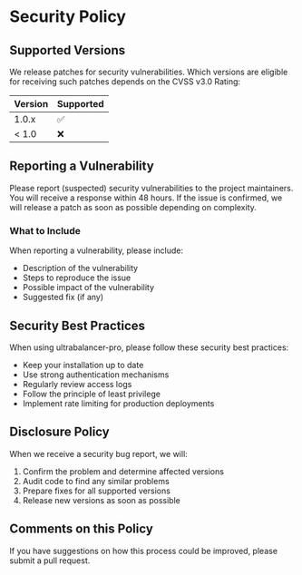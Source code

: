 # Security Policy

## Supported Versions

We release patches for security vulnerabilities. Which versions are eligible for receiving such patches depends on the CVSS v3.0 Rating:

| Version | Supported          |
| ------- | ------------------ |
| 1.0.x   | :white_check_mark: |
| < 1.0   | :x:                |

## Reporting a Vulnerability

Please report (suspected) security vulnerabilities to the project maintainers. You will receive a response within 48 hours. If the issue is confirmed, we will release a patch as soon as possible depending on complexity.

### What to Include

When reporting a vulnerability, please include:

* Description of the vulnerability
* Steps to reproduce the issue
* Possible impact of the vulnerability
* Suggested fix (if any)

## Security Best Practices

When using ultrabalancer-pro, please follow these security best practices:

* Keep your installation up to date
* Use strong authentication mechanisms
* Regularly review access logs
* Follow the principle of least privilege
* Implement rate limiting for production deployments

## Disclosure Policy

When we receive a security bug report, we will:

1. Confirm the problem and determine affected versions
2. Audit code to find any similar problems
3. Prepare fixes for all supported versions
4. Release new versions as soon as possible

## Comments on this Policy

If you have suggestions on how this process could be improved, please submit a pull request.
